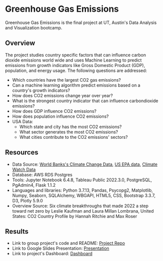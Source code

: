 # Greenhouse Gas Emissions

Greenhouse Gas Emissions is the final project at UT, Austin's Data Analysis and Visualization bootcamp.

## Overview
The project studies country specific factors that can influence carbon dioxide emissions world wide and uses Machine Learning to predict emissions from growth indicators like Gross Domestic Product (GDP), population, and energy usage. The following questions are addressed:
- Which countries have the largest CO2 gas emissions?
- Can a machine learning algorithm predict emissions based on a country's growth indicators?
- How does CO2 emissions change year over year?
- What is the strongest country indicator that can influence carbondioxide emissions?
- How does GDP influence CO2 emissions?
- How does population influence CO2 emissions?
- USA Data:
  - Which state and city has the most CO2 emissions?
  - What sector generates the most CO2 emissions?
  - What cities contribute to the CO2 emissions' sectors?

## Resources

- Data Source: [World Banks's Climate Change Data](https://datacatalog.worldbank.org/search/dataset/0040205), [US EPA data](https://www.epa.gov/ghgreporting/data-sets), [Climate Watch Data](https://www.climatewatchdata.org/data-explorer/historical-emissions?historical-emissions-data-sources=climate-watch&historical-emissions-gases=all-ghg&historical-emissions-regions=All%20Selected&historical-emissions-sectors=total-including-lucf%2Ctotal-including-lucf&page=1)
- Database: AWS RDS Postgres
- Tools: Jupyter Notebook 6.4.8, Tableau Public 2022.3.0, PostgreSQL, PgAdmin4, Flask 1.1.2 
- Languages and libraries: Python 3.7.13, Pandas, Psycopg2, Matplotlib, Numpy, Seaborn, SQLAlchemy, WBGAPI, HTML5, CSS, Bootstrap 3.3.7, D3, Plotly 5.9.0
- Overview Source: Six climate breakthroughs that made 2022 a step toward net zero by Leslie Kaufman and Laura Millan Lombrana, United States: CO2 Country Profile by Hannah Ritchie and Max Roser



## Results

- Link to group project's code and README: [Project Repo](https://github.com/sahithig1/capstone_greenhouse_emissions)
- Link to Google Slides Presentation: [Presentation](https://docs.google.com/presentation/d/e/2PACX-1vS_3j0Or_IGgdZwBIAsJDioPNrLeFdTmpARP94NagTTQFHqumSYEkyejG5D58UHU30W4D99TDhUWuLx/pub?start=false&loop=false&delayms=3000)
- Link to project's Dashboard: [Dashboard](https://ghflask.herokuapp.com/)
